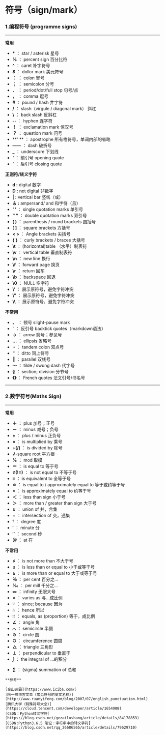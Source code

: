 # 符号（sign/mark）


### 1.编程符号 (programme signs)
---

 **常用**
+ **\***  ：       star / asterisk 星号
+ **%**  ：       percent sign 百分比符
+ **^**  ：       caret  补字符号
+ **$**  ：       dollor mark 美元符号 
+ **：**  ：       colon 冒号 
+ **；**  ：       semicolon 分号  
+ **．**  ：       period/dot/full stop 句号/点
+ **，**  ：       comma 逗号
+ **#**  ：       pound / hash  井字符
+ **/**  ：        slash（virgule / diagonal mark）  斜杠
+ **\\**  ：        back slash  反斜杠
+ **--**  ：     hyphen  连字符
+ **！**  ：      exclamation mark 惊叹号
+ **？**  ：      question mark 问号
+ **' **  ：      apostrophe 所有格符号，单词内部的省略
+ **——**  ：      dash 破折号
+ **_**  ：      underscore 下划线
+ **‘**  ：      前引号 opening  quote
+ **’**  ：      后引号 closing  quote


 **正则符/转义字符**
+ **d :** digital 数字
+ **D :** not digital 非数字
+ **| :** vertical bar  竖线（或）
+ **＆ :** ampersand/ and  和字符（且）
+ **‘ ’**  ：      single quotation marks 单引号
+ **“ ”**  ：      double quotation marks 双引号
+ **( )**  ：      parenthesis / round brackets 圆括号
+ **[ ]**  ：      square brackets 方括号
+ **< >**  ：      Angle brackets 尖括号
+ **{ }**  ：      curly brackets / braces 大括号
+ **\t**  ：      (horizontal)table （水平）制表符 
+ **\v**  ：      vertical table 垂直制表符
+ **\n**  ：      new line 换行
+ **\f**  ：      forward page 换页
+ **\r**  ：      return 回车
+ **\b**  ：      backspace 回退
+ **\0**  ：      NULL 空字符
+ **\\'**  ：      展示原符号，避免字符冲突
+ **\\"**  ：      展示原符号，避免字符冲突
+ **\\\\**  ：      展示原符号，避免字符冲突

 

 **不常用**

+ **、**  ：      顿号 slight-pause mark
+ **\`**  ：      反引号 backtick quotes（markdown语法）
+ **→**  ：      arrow 箭号；参见号
+ **...**  ：      ellipsis 省略号
+ **··**  ：      tandem colon 双点号
+ **"**  ：      ditto 同上符号
+ **‖**  ：      parallel 双线号
+ **～**  ：      tilde / swung dash 代字号
+ **§**  ：       section; division 分节号
+ **《》**  ：      French quotes 法文引号/书名号


---


### 2.数学符号(Maths Sign)
---
**常用**
+ **＋**  ：      plus 加号；正号
+ **－**  ：      minus 减号；负号
+ **±**  ：      plus / minus 正负号
+ **×**  ：      is multiplied by 乘号
+ **÷(/)**  ：      is divided by 除号
+ **√**-square root 平方根
+ **%**  ：      mod 取模
+ **＝**  ：      is equal to 等于号
+ **≠(!=)**  ：      is not equal to 不等于号
+ **≡**  ：      is equivalent to 全等于号
+ **≌**  ：      is equal to / approximately equal to 等于或约等于号
+ **≈**  ：      is approximately equal to 约等于号
+ **＜**  ：      less than sign 小于号
+ **＞**  ：      more than / greater than sign 大于号
+ **∪**  ：      union of 并，合集
+ **∩**  ：      intersection of 交，通集
+ **°**  ：      degree 度
+ **′**  ：      minute 分
+ **″**  ：      second 秒
+ **＠**  ：      at 在

**不常用**
+ **≯**  ：      is not more than 不大于号
+ **≤**  ：      is less than or equal to 小于或等于号
+ **≥**  ：      is more than or equal to 大于或等于号
+ **％**  ：       per cent 百分之…
+ **‰**  ：      per mill 千分之…
+ **∞**  ：      infinity 无限大号
+ **∝**  ：      varies as 与…成比例
+ **∵**  ：      since; because 因为
+ **∴**  ：      hence 所以
+ **∷**  ：      equals, as (proportion) 等于，成比例
+ **∠**  ：      angle 角
+ **⌒**  ：      semicircle 半圆
+ **⊙**  ：      circle 圆
+ **○**  ：      circumference 圆周
+ **△**  ：      triangle 三角形
+ **⊥**  ：      perpendicular to 垂直于
+ **∫**  ：      the integral of …的积分
- **∑**  ：      (sigma) summation of 总和



```
**参考**

[金山词霸](https://www.iciba.com/) 
[阮一峰博客文章（常见符号的英文名称）](http://www.ruanyifeng.com/blog/2007/07/english_punctuation.html) 
[腾讯大学（特殊符号大全）](https://cloud.tencent.com/developer/article/1654008)
[CSDN：Python转义字符](https://blog.csdn.net/gezailushang/article/details/84178853)
[CSDN:Python3.6.5 笔记：字符串中的转义字符](https://blog.csdn.net/qq_26686565/article/details/79629710)
```
